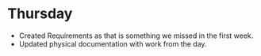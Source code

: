 # Thursday
 - Created Requirements as that is something we missed in the first week.
 - Updated physical documentation with work from the day. 

